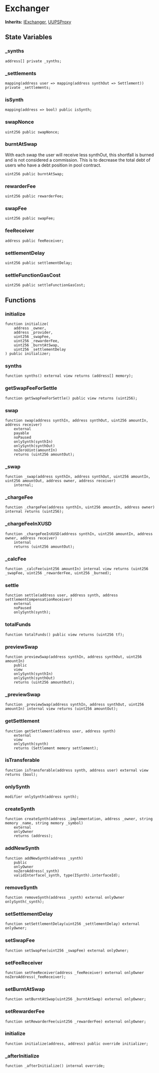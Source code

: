 # Exchanger


**Inherits:**
[IExchanger](/src/interface/platforms/synths/IExchanger.sol/interface.IExchanger.md), [UUPSProxy](/src/common/_UUPSProxy.sol/abstract.UUPSProxy.md)


## State Variables
### _synths

```solidity
address[] private _synths;
```


### _settlements

```solidity
mapping(address user => mapping(address synthOut => Settlement)) private _settlements;
```


### isSynth

```solidity
mapping(address => bool) public isSynth;
```


### swapNonce

```solidity
uint256 public swapNonce;
```


### burntAtSwap
With each swap the user will receive less synthOut,
this shortfall is burned and is not considered a commission.
This is to decrease the total debt of users who have a debt position in pool contract.


```solidity
uint256 public burntAtSwap;
```


### rewarderFee

```solidity
uint256 public rewarderFee;
```


### swapFee

```solidity
uint256 public swapFee;
```


### feeReceiver

```solidity
address public feeReceiver;
```


### settlementDelay

```solidity
uint256 public settlementDelay;
```


### settleFunctionGasCost

```solidity
uint256 public settleFunctionGasCost;
```


## Functions
### initialize


```solidity
function initialize(
    address _owner,
    address _provider,
    uint256 _swapFee,
    uint256 _rewarderFee,
    uint256 _burntAtSwap,
    uint256 _settlementDelay
) public initializer;
```

### synths


```solidity
function synths() external view returns (address[] memory);
```

### getSwapFeeForSettle


```solidity
function getSwapFeeForSettle() public view returns (uint256);
```

### swap


```solidity
function swap(address synthIn, address synthOut, uint256 amountIn, address receiver)
    external
    payable
    noPaused
    onlySynth(synthIn)
    onlySynth(synthOut)
    noZeroUint(amountIn)
    returns (uint256 amountOut);
```

### _swap


```solidity
function _swap(address synthIn, address synthOut, uint256 amountIn, uint256 amountOut, address owner, address receiver)
    internal;
```

### _chargeFee


```solidity
function _chargeFee(address synthIn, uint256 amountIn, address owner) internal returns (uint256);
```

### _chargeFeeInXUSD


```solidity
function _chargeFeeInXUSD(address synthIn, uint256 amountIn, address owner, address receiver)
    internal
    returns (uint256 amountOut);
```

### _calcFee


```solidity
function _calcFee(uint256 amountIn) internal view returns (uint256 _swapFee, uint256 _rewarderFee, uint256 _burned);
```

### settle


```solidity
function settle(address user, address synth, address settlementCompensationReceiver)
    external
    noPaused
    onlySynth(synth);
```

### totalFunds


```solidity
function totalFunds() public view returns (uint256 tf);
```

### previewSwap


```solidity
function previewSwap(address synthIn, address synthOut, uint256 amountIn)
    public
    view
    onlySynth(synthIn)
    onlySynth(synthOut)
    returns (uint256 amountOut);
```

### _previewSwap


```solidity
function _previewSwap(address synthIn, address synthOut, uint256 amountIn) internal view returns (uint256 amountOut);
```

### getSettlement


```solidity
function getSettlement(address user, address synth)
    external
    view
    onlySynth(synth)
    returns (Settlement memory settlement);
```

### isTransferable


```solidity
function isTransferable(address synth, address user) external view returns (bool);
```

### onlySynth


```solidity
modifier onlySynth(address synth);
```

### createSynth


```solidity
function createSynth(address _implementation, address _owner, string memory _name, string memory _symbol)
    external
    onlyOwner
    returns (address);
```

### addNewSynth


```solidity
function addNewSynth(address _synth)
    public
    onlyOwner
    noZeroAddress(_synth)
    validInterface(_synth, type(ISynth).interfaceId);
```

### removeSynth


```solidity
function removeSynth(address _synth) external onlyOwner onlySynth(_synth);
```

### setSettlementDelay


```solidity
function setSettlementDelay(uint256 _settlementDelay) external onlyOwner;
```

### setSwapFee


```solidity
function setSwapFee(uint256 _swapFee) external onlyOwner;
```

### setFeeReceiver


```solidity
function setFeeReceiver(address _feeReceiver) external onlyOwner noZeroAddress(_feeReceiver);
```

### setBurntAtSwap


```solidity
function setBurntAtSwap(uint256 _burntAtSwap) external onlyOwner;
```

### setRewarderFee


```solidity
function setRewarderFee(uint256 _rewarderFee) external onlyOwner;
```

### initialize


```solidity
function initialize(address, address) public override initializer;
```

### _afterInitialize


```solidity
function _afterInitialize() internal override;
```


